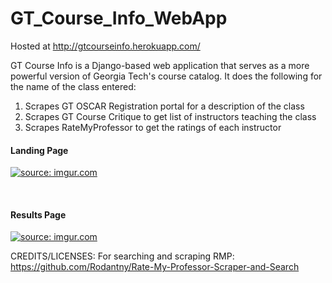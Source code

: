 ﻿# GT_Course_Info_WebApp
 
 Hosted at <a href="http://gtcourseinfo.herokuapp.com/">http://gtcourseinfo.herokuapp.com/</a>
 
 GT Course Info is a Django-based web application that serves as a more powerful version of Georgia Tech's course catalog. It does the following for the name of the class entered:
 
 <ol>
  <li>Scrapes GT OSCAR Registration portal for a description of the class </li>
  <li>Scrapes GT Course Critique to get list of instructors teaching the class </li>
  <li>Scrapes RateMyProfessor to get the ratings of each instructor </li>
 </ol>

<h4>Landing Page</h4>

<a href="https://imgur.com/uDOzJY1"><img src="https://i.imgur.com/uDOzJY1.png" title="source: imgur.com" /></a>

<br>
<h4>Results Page</h4>
<a href="https://imgur.com/aC47Dqt"><img src="https://i.imgur.com/aC47Dqt.png" title="source: imgur.com" /></a>


CREDITS/LICENSES:
For searching and scraping RMP:
https://github.com/Rodantny/Rate-My-Professor-Scraper-and-Search
